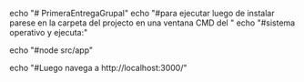 echo "# PrimeraEntregaGrupal"
echo "#para ejecutar luego de instalar parese en la carpeta del projecto en una ventana CMD del "
echo "#sistema operativo y ejecuta:"

echo "#node src/app"

echo "#Luego navega a http://localhost:3000/"